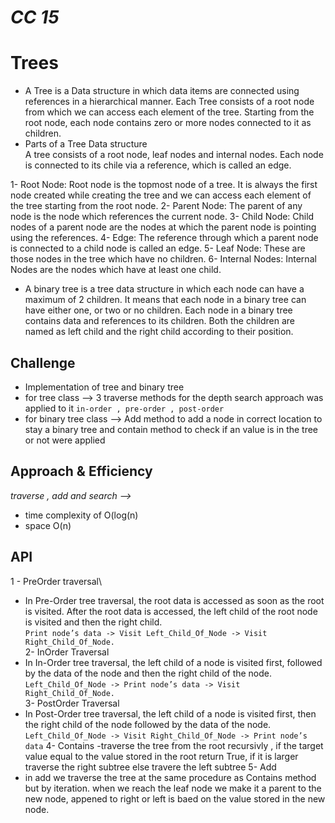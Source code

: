 # *CC 15*
# Trees
- A Tree is a Data structure in which data items are connected using references in a hierarchical manner. Each Tree consists of a root node from which we can access each element of the tree. Starting from the root node, each node contains zero or more nodes connected to it as children.
- Parts of a Tree Data structure\
A tree consists of a root node, leaf nodes and internal nodes. Each node is connected to its chile via a reference, which is called an edge. 

1- Root Node: Root node is the topmost node of a tree. It is always the first node created while creating the tree and we can access each element of the tree starting from the root node. 
2- Parent Node: The parent of any node is the node which references the current node. 
3- Child Node: Child nodes of a parent node are the nodes at which the parent node is pointing using the references. 
4- Edge: The reference through which a parent node is connected to a child node is called an edge. 
5- Leaf Node: These are those nodes in the tree which have no children. 
6- Internal Nodes: Internal Nodes are the nodes which have at least one child. 

- A binary tree is a tree data structure in which each node can have a maximum of 2 children.  It means that each node in a binary tree can have either one, or two or no children. Each node in a binary tree contains data and references to its children. Both the children are named as left child and the right child according to their position.

## Challenge
- Implementation of tree and binary tree
- for tree class --> 3 traverse methods for the depth search approach was applied to it `in-order , pre-order , post-order`
- for binary tree class --> Add method to add a node in correct location to stay a binary tree and contain method to check if an value is in the tree or not were applied
## Approach & Efficiency
*traverse  , add and search -->*
- time complexity of O(log(n) 
- space O(n)


## API
1 - PreOrder traversal\
- In Pre-Order tree traversal, the root data is accessed as soon as the root is visited. After the root data is accessed, the left child of the root node is visited and then the right child.\
 `Print node’s data -> Visit Left_Child_Of_Node -> Visit Right_Child_Of_Node.`\
2- InOrder Traversal
- In In-Order tree traversal, the left child of a node is visited first, followed by the data of the node and then the right child of the node.\
`Left_Child_Of_Node -> Print node’s data -> Visit Right_Child_Of_Node.`\
3-  PostOrder Traversal
 - In Post-Order tree traversal, the left child of a node is visited first, then the right child of the node followed by the data of the node.\
 `Left_Child_Of_Node -> Visit Right_Child_Of_Node -> Print node’s data`
4-  Contains
-traverse the tree from the root recursivly , if the target value equal to the value stored in the root return True, if it is larger traverse the right subtree else travere the left subtree 
5- Add 
- in add we traverse the tree at the same procedure as Contains method but by iteration. when we reach the leaf node we make it a parent to the new node, appened to right or left is baed on the value stored in the new node.